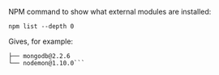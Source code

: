 NPM command to show what external modules are installed:

`npm list --depth 0`  

Gives, for example:

```/home/ubuntu/workspace
├── mongodb@2.2.6
└── nodemon@1.10.0```
